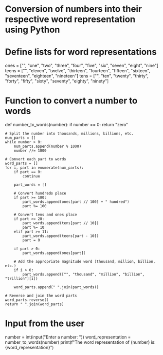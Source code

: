 # Conversion of numbers into their respective word representation using Python
# Define lists for word representations
ones = ["", "one", "two", "three", "four", "five", "six", "seven", "eight", "nine"]
teens = ["", "eleven", "twelve", "thirteen", "fourteen", "fifteen", "sixteen", "seventeen", "eighteen", "nineteen"]
tens = ["", "ten", "twenty", "thirty", "forty", "fifty", "sixty", "seventy", "eighty", "ninety"]

# Function to convert a number to words
def number_to_words(number):
    if number == 0:
        return "zero"
    
    # Split the number into thousands, millions, billions, etc.
    num_parts = []
    while number > 0:
        num_parts.append(number % 1000)
        number //= 1000
    
    # Convert each part to words
    word_parts = []
    for i, part in enumerate(num_parts):
        if part == 0:
            continue
        
        part_words = []
        
        # Convert hundreds place
        if part >= 100:
            part_words.append(ones[part // 100] + " hundred")
            part %= 100
        
        # Convert tens and ones place
        if part >= 20:
            part_words.append(tens[part // 10])
            part %= 10
        elif part >= 11:
            part_words.append(teens[part - 10])
            part = 0
        
        if part > 0:
            part_words.append(ones[part])
        
        # Add the appropriate magnitude word (thousand, million, billion, etc.)
        if i > 0:
            part_words.append(["", "thousand", "million", "billion", "trillion"][i])
        
        word_parts.append(" ".join(part_words))
    
    # Reverse and join the word parts
    word_parts.reverse()
    return " ".join(word_parts)

# Input from the user
number = int(input("Enter a number: "))
word_representation = number_to_words(number)
print(f"The word representation of {number} is: {word_representation}")
